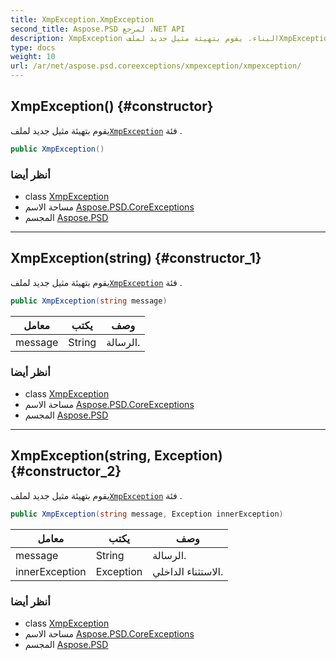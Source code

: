 ```yaml
---
title: XmpException.XmpException
second_title: Aspose.PSD لمرجع .NET API
description: XmpException البناء. يقوم بتهيئة مثيل جديد لملفXmpException فئة .
type: docs
weight: 10
url: /ar/net/aspose.psd.coreexceptions/xmpexception/xmpexception/
---
```

## XmpException() {#constructor}

يقوم بتهيئة مثيل جديد لملف[`XmpException`](../) فئة .

```csharp
public XmpException()
```

### أنظر أيضا

* class [XmpException](../)
* مساحة الاسم [Aspose.PSD.CoreExceptions](../../xmpexception/)
* المجسم [Aspose.PSD](../../../)

---

## XmpException(string) {#constructor_1}

يقوم بتهيئة مثيل جديد لملف[`XmpException`](../) فئة .

```csharp
public XmpException(string message)
```

| معامل | يكتب | وصف |
| --- | --- | --- |
| message | String | الرسالة. |

### أنظر أيضا

* class [XmpException](../)
* مساحة الاسم [Aspose.PSD.CoreExceptions](../../xmpexception/)
* المجسم [Aspose.PSD](../../../)

---

## XmpException(string, Exception) {#constructor_2}

يقوم بتهيئة مثيل جديد لملف[`XmpException`](../) فئة .

```csharp
public XmpException(string message, Exception innerException)
```

| معامل | يكتب | وصف |
| --- | --- | --- |
| message | String | الرسالة. |
| innerException | Exception | الاستثناء الداخلي. |

### أنظر أيضا

* class [XmpException](../)
* مساحة الاسم [Aspose.PSD.CoreExceptions](../../xmpexception/)
* المجسم [Aspose.PSD](../../../)


